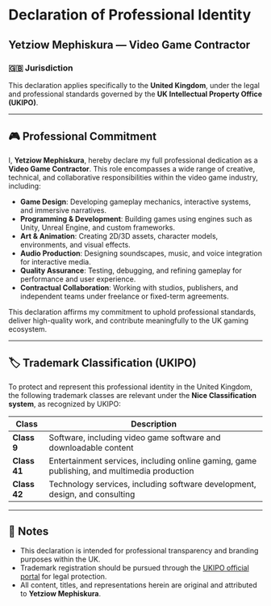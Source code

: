 # Declaration of Professional Identity

## Yetziow Mephiskura — Video Game Contractor

### 🇬🇧 Jurisdiction
This declaration applies specifically to the **United Kingdom**, under the legal and professional standards governed by the **UK Intellectual Property Office (UKIPO)**.

---

## 🎮 Professional Commitment

I, **Yetziow Mephiskura**, hereby declare my full professional dedication as a **Video Game Contractor**. This role encompasses a wide range of creative, technical, and collaborative responsibilities within the video game industry, including:

- **Game Design**: Developing gameplay mechanics, interactive systems, and immersive narratives.
- **Programming & Development**: Building games using engines such as Unity, Unreal Engine, and custom frameworks.
- **Art & Animation**: Creating 2D/3D assets, character models, environments, and visual effects.
- **Audio Production**: Designing soundscapes, music, and voice integration for interactive media.
- **Quality Assurance**: Testing, debugging, and refining gameplay for performance and user experience.
- **Contractual Collaboration**: Working with studios, publishers, and independent teams under freelance or fixed-term agreements.

This declaration affirms my commitment to uphold professional standards, deliver high-quality work, and contribute meaningfully to the UK gaming ecosystem.

---

## 🏷️ Trademark Classification (UKIPO)

To protect and represent this professional identity in the United Kingdom, the following trademark classes are relevant under the **Nice Classification system**, as recognized by UKIPO:

| Class | Description |
|-------|-------------|
| **Class 9** | Software, including video game software and downloadable content |
| **Class 41** | Entertainment services, including online gaming, game publishing, and multimedia production |
| **Class 42** | Technology services, including software development, design, and consulting |

---

## 📌 Notes

- This declaration is intended for professional transparency and branding purposes within the UK.
- Trademark registration should be pursued through the [UKIPO official portal](https://www.gov.uk/topic/intellectual-property/trade-marks) for legal protection.
- All content, titles, and representations herein are original and attributed to **Yetziow Mephiskura**.
